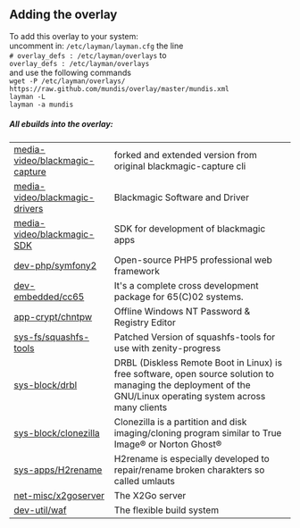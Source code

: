 Adding the overlay
------------------
To add this overlay to your system:  
uncomment in: `/etc/layman/layman.cfg` the line  
`# overlay_defs : /etc/layman/overlays` to  
`overlay_defs : /etc/layman/overlays`  
and use the following commands  
`wget -P /etc/layman/overlays/ https://raw.github.com/mundis/overlay/master/mundis.xml`  
`layman -L`  
`layman -a mundis`

##### All ebuilds into the overlay:  

<table>
<tr><td>
<a href=https://github.com/mundis/overlay/tree/master/media-video/blackmagic-capture>media-video/blackmagic-capture</a>
</td><td>
forked and extended version from original blackmagic-capture cli
</td></tr>
<tr><td>
<a href=https://github.com/mundis/overlay/tree/master/media-video/blackmagic-drivers>media-video/blackmagic-drivers</a>
</td><td>
Blackmagic Software and Driver
</td></tr>
<tr><td>
<a href=https://github.com/mundis/overlay/tree/master/media-video/blackmagic-SDK>media-video/blackmagic-SDK</a>
</td><td>
SDK for development of blackmagic apps
</td></tr>
<tr><td>
<a href=https://github.com/mundis/overlay/tree/master/dev-php/symfony2>dev-php/symfony2</a>
</td><td>
Open-source PHP5 professional web framework
</td></tr>
<tr><td>
<a href=https://github.com/mundis/overlay/tree/master/dev-embedded/cc65>dev-embedded/cc65</a>
</td><td>
It's a complete cross development package for 65(C)02 systems.
</td></tr>
<tr><td>
<a href=https://github.com/mundis/overlay/tree/master/app-crypt/chntpw>app-crypt/chntpw</a>
</td><td>
Offline Windows NT Password & Registry Editor
</td></tr>
<tr><td>
<a href=https://github.com/mundis/overlay/tree/master/sys-fs/squashfs-tools>sys-fs/squashfs-tools</a>
</td><td>
Patched Version of squashfs-tools for use with zenity-progress
</td></tr>
<tr><td>
<a href=https://github.com/mundis/overlay/tree/master/sys-block/drbl>sys-block/drbl</a>
</td><td>
DRBL (Diskless Remote Boot in Linux) is free software, open source solution to managing the deployment of the GNU/Linux operating system across many clients
</td></tr>
<tr><td>
<a href=https://github.com/mundis/overlay/tree/master/sys-block/clonezilla>sys-block/clonezilla</a>
</td><td>
Clonezilla is a partition and disk imaging/cloning program similar to True Image® or Norton Ghost®
</td></tr>
<tr><td>
<a href=https://github.com/mundis/overlay/tree/master/sys-apps/H2rename>sys-apps/H2rename</a>
</td><td>
H2rename is especially developed to repair/rename broken charakters so called umlauts
</td></tr>
<tr><td>
<a href=https://github.com/mundis/overlay/tree/master/net-misc/x2goserver>net-misc/x2goserver</a>
</td><td>
The X2Go server
</td></tr>
<tr><td>
<a href=https://github.com/mundis/overlay/tree/master/dev-util/waf>dev-util/waf</a>
</td><td>
The flexible build system
</td></tr>
</table>
